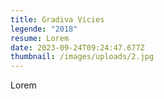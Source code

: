 ```yaml
---
title: Gradiva Vicies
legende: "2018"
resume: Lorem
date: 2023-09-24T09:24:47.677Z
thumbnail: /images/uploads/2.jpg
---
```

L﻿orem